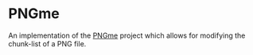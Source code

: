 # PNGme

An implementation of the [PNGme](https://jrdngr.github.io/pngme_book/introduction.html) project which
allows for modifying the chunk-list of a PNG file.
